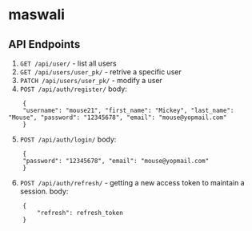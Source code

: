 # maswali

## API Endpoints
1. `GET /api/user/` - list all users
2. `GET /api/users/user_pk/` - retrive a specific user
3. `PATCH /api/users/user_pk/` - modify a user
4. `POST /api/auth/register/`
body:
```
    {
    "username": "mouse21", "first_name": "Mickey", "last_name": "Mouse", "password": "12345678", "email": "mouse@yopmail.com"
    }
```
5. `POST /api/auth/login/`
body:
```
    {
    "password": "12345678", "email": "mouse@yopmail.com"
    }
```
6. `POST /api/auth/refresh/` - getting a new access token to maintain a session.
body:
```
    {
        "refresh": refresh_token
    }
```